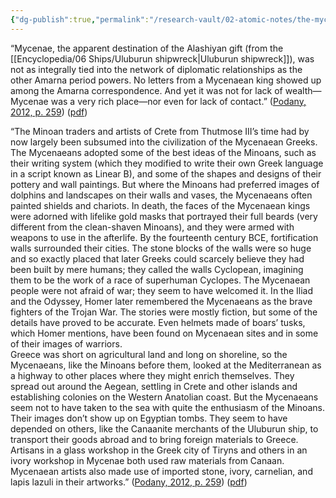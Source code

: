 ```yaml
---
{"dg-publish":true,"permalink":"/research-vault/02-atomic-notes/the-mycenaeans-compared-to-the-minoans/"}
---
```


“Mycenae, the apparent destination of the Alashiyan gift (from the [[Encyclopedia/06 Ships/Uluburun shipwreck\|Uluburun shipwreck]]), was not as integrally tied into the network of diplomatic relationships as the other Amarna period powers. No letters from a Mycenaean king showed up among the Amarna correspondence. And yet it was not for lack of wealth—Mycenae was a very rich place—nor even for lack of contact.” ([Podany, 2012, p. 259](zotero://select/library/items/GN73GMNP)) ([pdf](zotero://open-pdf/library/items/LXNK9GFK?page=284&annotation=TT2CMICI))

“The Minoan traders and artists of Crete from Thutmose III’s time had by now largely been subsumed into the civilization of the Mycenaean Greeks. The Mycenaeans adopted some of the best ideas of the Minoans, such as their writing system (which they modified to write their own Greek language in a script known as Linear B), and some of the shapes and designs of their pottery and wall paintings. But where the Minoans had preferred images of dolphins and landscapes on their walls and vases, the Mycenaeans often painted shields and chariots. In death, the faces of the Mycenaean kings were adorned with lifelike gold masks that portrayed their full beards (very different from the clean-shaven Minoans), and they were armed with weapons to use in the afterlife. By the fourteenth century BCE, fortification walls surrounded their cities. The stone blocks of the walls were so huge and so exactly placed that later Greeks could scarcely believe they had been built by mere humans; they called the walls Cyclopean, imagining them to be the work of a race of superhuman Cyclopes. The Mycenaean people were not afraid of war; they seem to have welcomed it. In the Iliad and the Odyssey, Homer later remembered the Mycenaeans as the brave fighters of the Trojan War. The stories were mostly fiction, but some of the details have proved to be accurate. Even helmets made of boars’ tusks, which Homer mentions, have been found on Mycenaean sites and in some of their images of warriors.  
Greece was short on agricultural land and long on shoreline, so the Mycenaeans, like the Minoans before them, looked at the Mediterranean as a highway to other places where they might enrich themselves. They spread out around the Aegean, settling in Crete and other islands and establishing colonies on the Western Anatolian coast. But the Mycenaeans seem not to have taken to the sea with quite the enthusiasm of the Minoans. Their images don’t show up on Egyptian tombs. They seem to have depended on others, like the Canaanite merchants of the Uluburun ship, to transport their goods abroad and to bring foreign materials to Greece. Artisans in a glass workshop in the Greek city of Tiryns and others in an ivory workshop in Mycenae both used raw materials from Canaan. Mycenaean artists also made use of imported stone, ivory, carnelian, and lapis lazuli in their artworks.” ([Podany, 2012, p. 259](zotero://select/library/items/GN73GMNP)) ([pdf](zotero://open-pdf/library/items/LXNK9GFK?page=284&annotation=9P6QPEXM))